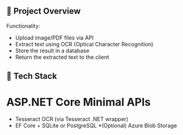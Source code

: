 ## 🔧 Project Overview
Functionality:
* Upload image/PDF files via API
* Extract text using OCR (Optical Character Recognition)
* Store the result in a database
* Return the extracted text to the client

## 🧰 Tech Stack
# ASP.NET Core Minimal APIs
* Tesseract OCR (via Tesseract .NET wrapper)
* EF Core + SQLite or PostgreSQL
*(Optional) Azure Blob Storage 
